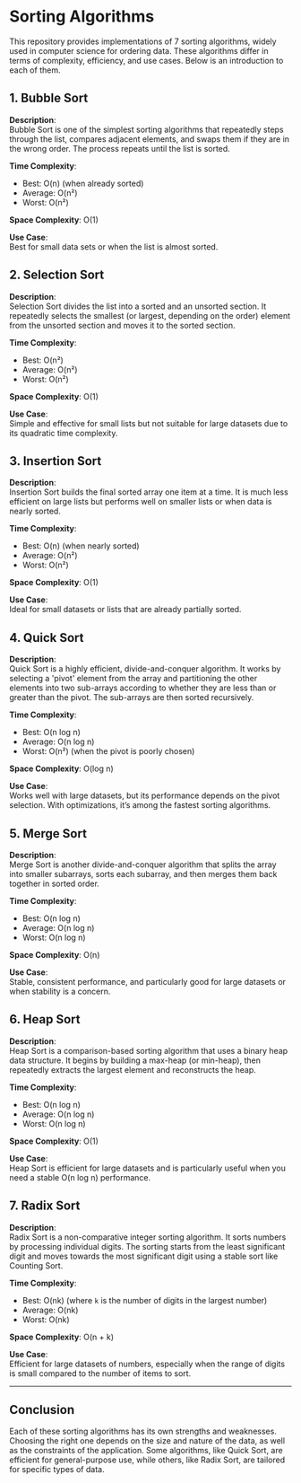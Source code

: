 # Sorting Algorithms

This repository provides implementations of 7 sorting algorithms, widely used in computer science for ordering data. These algorithms differ in terms of complexity, efficiency, and use cases. Below is an introduction to each of them.

## 1. Bubble Sort

**Description**:  
Bubble Sort is one of the simplest sorting algorithms that repeatedly steps through the list, compares adjacent elements, and swaps them if they are in the wrong order. The process repeats until the list is sorted.

**Time Complexity**:

- Best: O(n) (when already sorted)
- Average: O(n²)
- Worst: O(n²)

**Space Complexity**: O(1)

**Use Case**:  
Best for small data sets or when the list is almost sorted.

## 2. Selection Sort

**Description**:  
Selection Sort divides the list into a sorted and an unsorted section. It repeatedly selects the smallest (or largest, depending on the order) element from the unsorted section and moves it to the sorted section.

**Time Complexity**:

- Best: O(n²)
- Average: O(n²)
- Worst: O(n²)

**Space Complexity**: O(1)

**Use Case**:  
Simple and effective for small lists but not suitable for large datasets due to its quadratic time complexity.

## 3. Insertion Sort

**Description**:  
Insertion Sort builds the final sorted array one item at a time. It is much less efficient on large lists but performs well on smaller lists or when data is nearly sorted.

**Time Complexity**:

- Best: O(n) (when nearly sorted)
- Average: O(n²)
- Worst: O(n²)

**Space Complexity**: O(1)

**Use Case**:  
Ideal for small datasets or lists that are already partially sorted.

## 4. Quick Sort

**Description**:  
Quick Sort is a highly efficient, divide-and-conquer algorithm. It works by selecting a 'pivot' element from the array and partitioning the other elements into two sub-arrays according to whether they are less than or greater than the pivot. The sub-arrays are then sorted recursively.

**Time Complexity**:

- Best: O(n log n)
- Average: O(n log n)
- Worst: O(n²) (when the pivot is poorly chosen)

**Space Complexity**: O(log n)

**Use Case**:  
Works well with large datasets, but its performance depends on the pivot selection. With optimizations, it’s among the fastest sorting algorithms.

## 5. Merge Sort

**Description**:  
Merge Sort is another divide-and-conquer algorithm that splits the array into smaller subarrays, sorts each subarray, and then merges them back together in sorted order.

**Time Complexity**:

- Best: O(n log n)
- Average: O(n log n)
- Worst: O(n log n)

**Space Complexity**: O(n)

**Use Case**:  
Stable, consistent performance, and particularly good for large datasets or when stability is a concern.

## 6. Heap Sort

**Description**:  
Heap Sort is a comparison-based sorting algorithm that uses a binary heap data structure. It begins by building a max-heap (or min-heap), then repeatedly extracts the largest element and reconstructs the heap.

**Time Complexity**:

- Best: O(n log n)
- Average: O(n log n)
- Worst: O(n log n)

**Space Complexity**: O(1)

**Use Case**:  
Heap Sort is efficient for large datasets and is particularly useful when you need a stable O(n log n) performance.

## 7. Radix Sort

**Description**:  
Radix Sort is a non-comparative integer sorting algorithm. It sorts numbers by processing individual digits. The sorting starts from the least significant digit and moves towards the most significant digit using a stable sort like Counting Sort.

**Time Complexity**:

- Best: O(nk) (where `k` is the number of digits in the largest number)
- Average: O(nk)
- Worst: O(nk)

**Space Complexity**: O(n + k)

**Use Case**:  
Efficient for large datasets of numbers, especially when the range of digits is small compared to the number of items to sort.

---

## Conclusion

Each of these sorting algorithms has its own strengths and weaknesses. Choosing the right one depends on the size and nature of the data, as well as the constraints of the application. Some algorithms, like Quick Sort, are efficient for general-purpose use, while others, like Radix Sort, are tailored for specific types of data.
